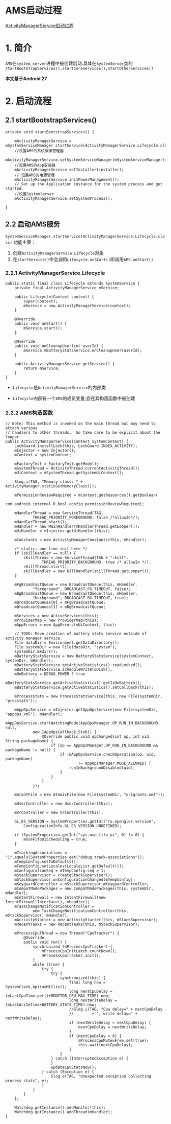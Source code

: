 # AMS启动过程
[ActivityManagerService启动过程](http://gityuan.com/2016/02/21/activity-manager-service/)
# 1. 简介

`AMS`在`system_server`进程中被创建启动.具体在`SystemServer`类的`startBootStrapServices(),startCoreServices(),startOtherServices()`


**本文基于Android 27**
# 2. 启动流程

## 2.1 startBootstrapServices()

    private void startBootstrapServices() {

        mActivityManagerService = mSystemServiceManager.startService(ActivityManagerService.Lifecycle.class).getService();
		//设置AMS的系统服务管理器
        mActivityManagerService.setSystemServiceManager(mSystemServiceManager);
		//设置AMS的App安装器
        mActivityManagerService.setInstaller(installer);
        // 设置AMS的电源管理
        mActivityManagerService.initPowerManagement();
        // Set up the Application instance for the system process and get started.
		//设置SystemServer
        mActivityManagerService.setSystemProcess();

	}

## 2.2 启动AMS服务

`SystemServiceManager.startService(ActivityManagerService.Lifecycle.class)` 功能主要：

1. 创建`ActivityManagerService.Lifecycle`对象
2. 在`startService()`中会调用`Lifecycle.onStart()`即调用`AMS.onStart()`

### 2.2.1 ActivityManagerService.Lifecycle

    public static final class Lifecycle extends SystemService {
        private final ActivityManagerService mService;

        public Lifecycle(Context context) {
            super(context);
            mService = new ActivityManagerService(context);
        }

        @Override
        public void onStart() {
            mService.start();
        }

        @Override
        public void onCleanupUser(int userId) {
            mService.mBatteryStatsService.onCleanupUser(userId);
        }

        public ActivityManagerService getService() {
            return mService;
        }
    }

- `Lifecycle`是`ActivityManagerService`的内部类

- `Lifecycle`内部有一个`AMS`的成员变量,会在其构造函数中被创建

### 2.2.2 AMS构造函数

	// Note: This method is invoked on the main thread but may need to attach various
    // handlers to other threads.  So take care to be explicit about the looper.
    public ActivityManagerService(Context systemContext) {
        LockGuard.installLock(this, LockGuard.INDEX_ACTIVITY);
        mInjector = new Injector();
        mContext = systemContext;

        mFactoryTest = FactoryTest.getMode();
        mSystemThread = ActivityThread.currentActivityThread();
        mUiContext = mSystemThread.getSystemUiContext();

        Slog.i(TAG, "Memory class: " + ActivityManager.staticGetMemoryClass());

        mPermissionReviewRequired = mContext.getResources().getBoolean(
                com.android.internal.R.bool.config_permissionReviewRequired);

        mHandlerThread = new ServiceThread(TAG,
                THREAD_PRIORITY_FOREGROUND, false /*allowIo*/);
        mHandlerThread.start();
        mHandler = new MainHandler(mHandlerThread.getLooper());
        mUiHandler = mInjector.getUiHandler(this);

        mConstants = new ActivityManagerConstants(this, mHandler);

        /* static; one-time init here */
        if (sKillHandler == null) {
            sKillThread = new ServiceThread(TAG + ":kill",
                    THREAD_PRIORITY_BACKGROUND, true /* allowIo */);
            sKillThread.start();
            sKillHandler = new KillHandler(sKillThread.getLooper());
        }

        mFgBroadcastQueue = new BroadcastQueue(this, mHandler,
                "foreground", BROADCAST_FG_TIMEOUT, false);
        mBgBroadcastQueue = new BroadcastQueue(this, mHandler,
                "background", BROADCAST_BG_TIMEOUT, true);
        mBroadcastQueues[0] = mFgBroadcastQueue;
        mBroadcastQueues[1] = mBgBroadcastQueue;

        mServices = new ActiveServices(this);
        mProviderMap = new ProviderMap(this);
        mAppErrors = new AppErrors(mUiContext, this);

        // TODO: Move creation of battery stats service outside of activity manager service.
        File dataDir = Environment.getDataDirectory();
        File systemDir = new File(dataDir, "system");
        systemDir.mkdirs();
        mBatteryStatsService = new BatteryStatsService(systemContext, systemDir, mHandler);
        mBatteryStatsService.getActiveStatistics().readLocked();
        mBatteryStatsService.scheduleWriteToDisk();
        mOnBattery = DEBUG_POWER ? true
                : mBatteryStatsService.getActiveStatistics().getIsOnBattery();
        mBatteryStatsService.getActiveStatistics().setCallback(this);

        mProcessStats = new ProcessStatsService(this, new File(systemDir, "procstats"));

        mAppOpsService = mInjector.getAppOpsService(new File(systemDir, "appops.xml"), mHandler);
        mAppOpsService.startWatchingMode(AppOpsManager.OP_RUN_IN_BACKGROUND, null,
                new IAppOpsCallback.Stub() {
                    @Override public void opChanged(int op, int uid, String packageName) {
                        if (op == AppOpsManager.OP_RUN_IN_BACKGROUND && packageName != null) {
                            if (mAppOpsService.checkOperation(op, uid, packageName)
                                    != AppOpsManager.MODE_ALLOWED) {
                                runInBackgroundDisabled(uid);
                            }
                        }
                    }
                });

        mGrantFile = new AtomicFile(new File(systemDir, "urigrants.xml"));

        mUserController = new UserController(this);

        mVrController = new VrController(this);

        GL_ES_VERSION = SystemProperties.getInt("ro.opengles.version",
            ConfigurationInfo.GL_ES_VERSION_UNDEFINED);

        if (SystemProperties.getInt("sys.use_fifo_ui", 0) != 0) {
            mUseFifoUiScheduling = true;
        }

        mTrackingAssociations = "1".equals(SystemProperties.get("debug.track-associations"));
        mTempConfig.setToDefaults();
        mTempConfig.setLocales(LocaleList.getDefault());
        mConfigurationSeq = mTempConfig.seq = 1;
        mStackSupervisor = createStackSupervisor();
        mStackSupervisor.onConfigurationChanged(mTempConfig);
        mKeyguardController = mStackSupervisor.mKeyguardController;
        mCompatModePackages = new CompatModePackages(this, systemDir, mHandler);
        mIntentFirewall = new IntentFirewall(new IntentFirewallInterface(), mHandler);
        mTaskChangeNotificationController =
                new TaskChangeNotificationController(this, mStackSupervisor, mHandler);
        mActivityStarter = new ActivityStarter(this, mStackSupervisor);
        mRecentTasks = new RecentTasks(this, mStackSupervisor);

        mProcessCpuThread = new Thread("CpuTracker") {
            @Override
            public void run() {
                synchronized (mProcessCpuTracker) {
                    mProcessCpuInitLatch.countDown();
                    mProcessCpuTracker.init();
                }
                while (true) {
                    try {
                        try {
                            synchronized(this) {
                                final long now = SystemClock.uptimeMillis();
                                long nextCpuDelay = (mLastCpuTime.get()+MONITOR_CPU_MAX_TIME)-now;
                                long nextWriteDelay = (mLastWriteTime+BATTERY_STATS_TIME)-now;
                                //Slog.i(TAG, "Cpu delay=" + nextCpuDelay
                                //        + ", write delay=" + nextWriteDelay);
                                if (nextWriteDelay < nextCpuDelay) {
                                    nextCpuDelay = nextWriteDelay;
                                }
                                if (nextCpuDelay > 0) {
                                    mProcessCpuMutexFree.set(true);
                                    this.wait(nextCpuDelay);
                                }
                            }
                        } catch (InterruptedException e) {
                        }
                        updateCpuStatsNow();
                    } catch (Exception e) {
                        Slog.e(TAG, "Unexpected exception collecting process stats", e);
                    }
                }
            }
        };

        Watchdog.getInstance().addMonitor(this);
        Watchdog.getInstance().addThread(mHandler);
    }